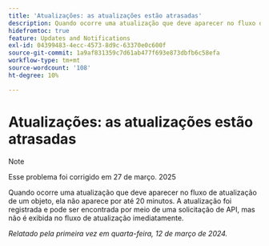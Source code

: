```yaml
---
title: 'Atualizações: as atualizações estão atrasadas'
description: Quando ocorre uma atualização que deve aparecer no fluxo de atualização de um objeto, ela não aparece por até 20 minutos. A atualização foi registrada e pode ser encontrada por meio de uma solicitação de API, mas não é exibida no fluxo de atualização imediatamente.
hidefromtoc: true
feature: Updates and Notifications
exl-id: 04399483-4ecc-4573-8d9c-63370e0c600f
source-git-commit: 1a9af831359c7d61ab477f693e873dbfb6c58efa
workflow-type: tm+mt
source-wordcount: '108'
ht-degree: 10%

---
```


# Atualizações: as atualizações estão atrasadas

>[!NOTE]
>
>Esse problema foi corrigido em 27 de março. 2025

Quando ocorre uma atualização que deve aparecer no fluxo de atualização de um objeto, ela não aparece por até 20 minutos. A atualização foi registrada e pode ser encontrada por meio de uma solicitação de API, mas não é exibida no fluxo de atualização imediatamente.

_Relatado pela primeira vez em quarta-feira, 12 de março de 2024._
